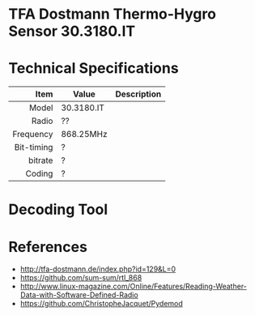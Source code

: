 # TFA Dostmann Thermo-Hygro Sensor 30.3180.IT


# Technical Specifications
Item | Value | Description
-------------: | ------------- | :-------------
Model | 30.3180.IT
Radio | ??
Frequency  | 868.25MHz |
Bit-timing | ? |
bitrate | ? |
Coding | ? |

# Decoding Tool


# References
* http://tfa-dostmann.de/index.php?id=129&L=0
* https://github.com/sum-sum/rtl_868
* http://www.linux-magazine.com/Online/Features/Reading-Weather-Data-with-Software-Defined-Radio
* https://github.com/ChristopheJacquet/Pydemod



